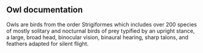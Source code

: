 
## Owl documentation

Owls are birds from the order Strigiformes which includes over 200 species of mostly 
solitary and nocturnal birds of prey typified by an upright stance, a large, broad head, binocular vision, 
binaural hearing, sharp talons, and feathers adapted for silent flight. 
